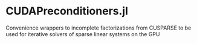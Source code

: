 # CUDAPreconditioners.jl
Convenience wrappers to incomplete factorizations from CUSPARSE to be used for iterative solvers of sparse linear systems on the GPU
